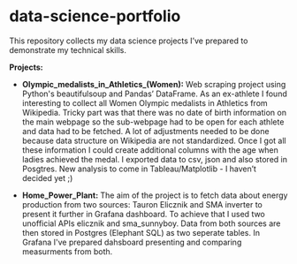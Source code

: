 # data-science-portfolio

This repository collects my data science projects I’ve prepared to demonstrate my technical skills.

**Projects:**

* **Olympic_medalists_in_Athletics_(Women):** 
Web scraping project using Python's beautifulsoup and Pandas’ DataFrame. As an ex-athlete I found interesting to collect all Women Olympic medalists in Athletics from Wikipedia. Tricky part was that there was no date of birth information on the main webpage so the sub-webpage had to be open for each athlete and data had to be fetched. A lot of adjustments needed to be done because data structure on Wikipedia are not standardized. Once I got all these information I could create additional columns with the age when ladies achieved the medal. I exported data to csv, json and also stored in Posgtres. New analysis to come in Tableau/Matplotlib - I haven’t decided yet ;)

* **Home_Power_Plant:** 
The aim of the project is to fetch data about energy production from two sources: Tauron Elicznik and SMA inverter to present it further in Grafana dashboard. To achieve that I used two unofficial APIs elicznik and sma_sunnyboy. Data from both sources are then stored in Postgres (Elephant SQL) as two seperate tables. In Grafana I've prepared dahsboard presenting and comparing measurments from both.
